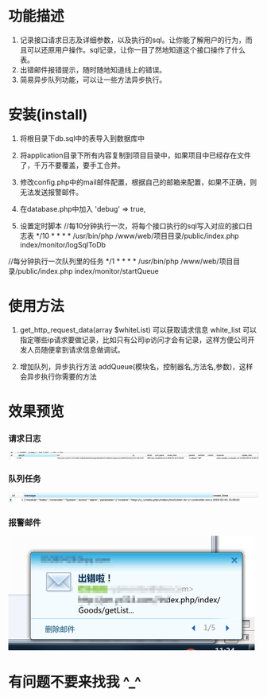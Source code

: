 # 功能描述
1. 记录接口请求日志及详细参数，以及执行的sql。让你能了解用户的行为，而且可以还原用户操作。sql记录，让你一目了然地知道这个接口操作了什么表。  
2. 出错邮件报错提示，随时随地知道线上的错误。   
3. 简易异步队列功能，可以让一些方法异步执行。   

# 安装(install)
1. 将根目录下db.sql中的表导入到数据库中
2. 将application目录下所有内容复制到项目目录中，如果项目中已经存在文件了，千万不要覆盖，要手工合并。
3. 修改config.php中的mail邮件配置，根据自己的邮箱来配置，如果不正确，则无法发送报警邮件。
4. 在database.php中加入 'debug'       => true,

5. 设置定时脚本
//每10分钟执行一次，将每个接口执行的sql写入对应的接口日志表
*/10 * * * * /usr/bin/php /www/web/项目目录/public/index.php index/monitor/logSqlToDb

//每分钟执行一次队列里的任务
*/1  * * * * /usr/bin/php /www/web/项目目录/public/index.php index/monitor/startQueue

# 使用方法

1. get_http_request_data(array $whiteList) 可以获取请求信息
    white_list 可以指定哪些ip请求要做记录，比如只有公司ip访问才会有记录，这样方便公司开发人员随便拿到请求信息做调试。


2. 增加队列，异步执行方法 addQueue(模块名，控制器名,方法名,参数)，这样会异步执行你需要的方法


# 效果预览

### 请求日志
![请求日志](https://github.com/caoygx/ThinkphpLogAndErrorAlarm/raw/master/assets/request_log.png)

### 队列任务
![报警队列](https://github.com/caoygx/ThinkphpLogAndErrorAlarm/raw/master/assets/alarm_queue.png)

### 报警邮件
![报警邮件](https://github.com/caoygx/ThinkphpLogAndErrorAlarm/raw/master/assets/alarm_email.png)


# 有问题不要来找我 ^_^